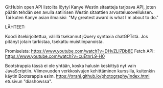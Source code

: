 GitHubin open API listoilta löytyi Kanye Westin sitaatteja tarjoava API, joten päätin tehdän sen avulla satiirisen Westin sitaattien arvostelusovelluksen. Tai kuten Kanye asian ilmaisisi: "My greatest award is what I'm about to do."

LÄHTEET:

Koodi itsekirjoitettua, välillä tsekannut jQuery syntaxia chatGPTstä. Jos pitänyt jotain tarkistaa, tsekattu muistiinpanoista.

Promiseista: https://www.youtube.com/watch?v=DHvZLI7Db8E
Fetch API: https://www.youtube.com/watch?v=cuEtnrL9-H0

Bootstrappia tässä ei ole yhtään, koska halusin keskittyä nyt vain JavaScriptiin. Viimevuoden verkkosivujen kehittäminen kurssilla, kuitenkin käytin Bootsrappia esim. https://trrahi.github.io/photography/index.html etusivun "diashowssa".